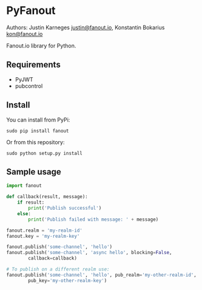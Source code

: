 PyFanout
========
Authors: Justin Karneges <justin@fanout.io>, Konstantin Bokarius <kon@fanout.io>

Fanout.io library for Python.

Requirements
------------

* PyJWT
* pubcontrol

Install
-------

You can install from PyPi:

    sudo pip install fanout

Or from this repository:

    sudo python setup.py install

Sample usage
------------

```python
import fanout

def callback(result, message):
    if result:
        print('Publish successful')
    else:
        print('Publish failed with message: ' + message)

fanout.realm = 'my-realm-id'
fanout.key = 'my-realm-key'

fanout.publish('some-channel', 'hello')
fanout.publish('some-channel', 'async hello', blocking=False,
        callback=callback)

# To publish on a different realm use:
fanout.publish('some-channel', 'hello', pub_realm='my-other-realm-id',
        pub_key='my-other-realm-key')
```
